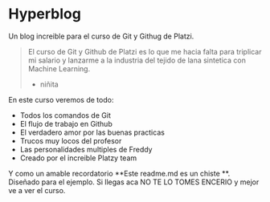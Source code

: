 # Hyperblog 
Un blog increible para el curso de Git y Githug de Platzi.
> El curso de Git y Github de Platzi es lo que me hacia falta para triplicar mi salario y lanzarme a la industria del tejido de lana sintetica con Machine Learning.
> - niñita 

En este curso veremos de todo:
* Todos los comandos de Git
* El flujo de trabajo en Github
* El verdadero amor por las buenas practicas
* Trucos muy locos del profesor
* Las personalidades multiples de Freddy
* Creado por el increible Platzy team

Y como un amable recordatorio **Este readme.md es un chiste **. Diseñado para el ejemplo. Si llegas aca NO TE LO TOMES ENCERIO y mejor ve a ver el curso.